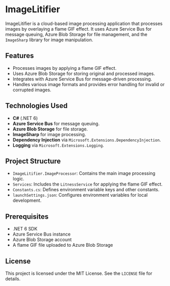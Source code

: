 ﻿# ImageLitifier

ImageLitifier is a cloud-based image processing application that processes images by overlaying a flame GIF effect. It uses Azure Service Bus for message queuing, Azure Blob Storage for file management, and the `ImageSharp` library for image manipulation.

## Features

- Processes images by applying a flame GIF effect.
- Uses Azure Blob Storage for storing original and processed images.
- Integrates with Azure Service Bus for message-driven processing.
- Handles various image formats and provides error handling for invalid or corrupted images.

## Technologies Used

- **C#** (.NET 6)
- **Azure Service Bus** for message queuing.
- **Azure Blob Storage** for file storage.
- **ImageSharp** for image processing.
- **Dependency Injection** via `Microsoft.Extensions.DependencyInjection`.
- **Logging** via `Microsoft.Extensions.Logging`.

## Project Structure

- `ImageLitifier.ImageProcessor`: Contains the main image processing logic.
- `Services`: Includes the `LitnessService` for applying the flame GIF effect.
- `Constants.cs`: Defines environment variable keys and other constants.
- `launchSettings.json`: Configures environment variables for local development.

## Prerequisites

- .NET 6 SDK
- Azure Service Bus instance
- Azure Blob Storage account
- A flame GIF file uploaded to Azure Blob Storage

## License

This project is licensed under the MIT License. See the `LICENSE` file for details.
